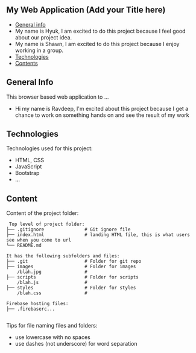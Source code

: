 ## My Web Application (Add your Title here)

* [General info](#general-info)
* My name is Hyuk, I am excited to do this project because I feel good about our project idea.
* My name is Shawn, I am excited to do this project because I enjoy working in a group.
* [Technologies](#technologies)
* [Contents](#content)

## General Info
This browser based web application to ...
* Hi my name is Ravdeep, I'm excited about this project because I get a chance to work on something hands on and see the result of my work
	
## Technologies
Technologies used for this project:
* HTML, CSS
* JavaScript
* Bootstrap 
* ...
	
## Content
Content of the project folder:

```
 Top level of project folder: 
├── .gitignore               # Git ignore file
├── index.html               # landing HTML file, this is what users see when you come to url
└── README.md

It has the following subfolders and files:
├── .git                     # Folder for git repo
├── images                   # Folder for images
    /blah.jpg                # 
├── scripts                  # Folder for scripts
    /blah.js                 # 
├── styles                   # Folder for styles
    /blah.css                # 

Firebase hosting files: 
├── .firebaserc...


```

Tips for file naming files and folders:
* use lowercase with no spaces
* use dashes (not underscore) for word separation

